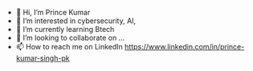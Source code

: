 - 👋 Hi, I’m Prince Kumar
- 👀 I’m interested in cybersecurity, AI, 
- 🌱 I’m currently learning Btech
- 💞️ I’m looking to collaborate on ...
- 📫 How to reach me on LinkedIn https://www.linkedin.com/in/prince-kumar-singh-pk

<!---
kumarprincepk/kumarprincepk is a ✨ special ✨ repository because its `README.md` (this file) appears on your GitHub profile.
You can click the Preview link to take a look at your changes.
--->
